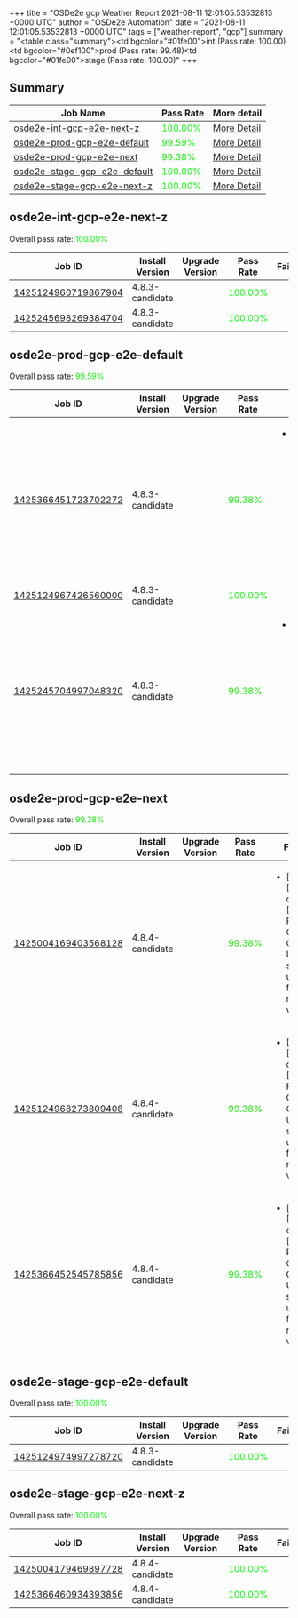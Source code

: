 +++
title = "OSDe2e gcp Weather Report 2021-08-11 12:01:05.53532813 +0000 UTC"
author = "OSDe2e Automation"
date = "2021-08-11 12:01:05.53532813 +0000 UTC"
tags = ["weather-report", "gcp"]
summary = "<table class=\"summary\"><tr><td bgcolor=\"#01fe00\"></td><td>int (Pass rate: 100.00)</td></tr><tr><td bgcolor=\"#0ef100\"></td><td>prod (Pass rate: 99.48)</td></tr><tr><td bgcolor=\"#01fe00\"></td><td>stage (Pass rate: 100.00)</td></tr></table>"
+++
## Summary

| Job Name | Pass Rate | More detail |
|----------|-----------|-------------|
|[osde2e-int-gcp-e2e-next-z](https://prow.ci.openshift.org/?job=osde2e-int-gcp-e2e-next-z)| <span style="color:#01fe00;">100.00%</span>|[More Detail](#osde2e-int-gcp-e2e-next-z)|
|[osde2e-prod-gcp-e2e-default](https://prow.ci.openshift.org/?job=osde2e-prod-gcp-e2e-default)| <span style="color:#0bf400;">99.59%</span>|[More Detail](#osde2e-prod-gcp-e2e-default)|
|[osde2e-prod-gcp-e2e-next](https://prow.ci.openshift.org/?job=osde2e-prod-gcp-e2e-next)| <span style="color:#10ef00;">99.38%</span>|[More Detail](#osde2e-prod-gcp-e2e-next)|
|[osde2e-stage-gcp-e2e-default](https://prow.ci.openshift.org/?job=osde2e-stage-gcp-e2e-default)| <span style="color:#01fe00;">100.00%</span>|[More Detail](#osde2e-stage-gcp-e2e-default)|
|[osde2e-stage-gcp-e2e-next-z](https://prow.ci.openshift.org/?job=osde2e-stage-gcp-e2e-next-z)| <span style="color:#01fe00;">100.00%</span>|[More Detail](#osde2e-stage-gcp-e2e-next-z)|



## osde2e-int-gcp-e2e-next-z

Overall pass rate: <span style="color:#01fe00;">100.00%</span>

| Job ID | Install Version | Upgrade Version | Pass Rate | Failures |
|--------|-----------------|-----------------|-----------|----------|
[1425124960719867904](https://prow.ci.openshift.org/view/gs/origin-ci-test/logs/osde2e-int-gcp-e2e-next-z/1425124960719867904) | 4.8.3-candidate |  | <span style="color:#01fe00;">100.00%</span>|
[1425245698269384704](https://prow.ci.openshift.org/view/gs/origin-ci-test/logs/osde2e-int-gcp-e2e-next-z/1425245698269384704) | 4.8.3-candidate |  | <span style="color:#01fe00;">100.00%</span>|



## osde2e-prod-gcp-e2e-default

Overall pass rate: <span style="color:#0bf400;">99.59%</span>

| Job ID | Install Version | Upgrade Version | Pass Rate | Failures |
|--------|-----------------|-----------------|-----------|----------|
[1425366451723702272](https://prow.ci.openshift.org/view/gs/origin-ci-test/logs/osde2e-prod-gcp-e2e-default/1425366451723702272) | 4.8.3-candidate |  | <span style="color:#10ef00;">99.38%</span>|<ul><li>[install] [Suite: operators] [OSD] RBAC Operator Operator Upgrade should upgrade from the replaced version</li></ul>
[1425124967426560000](https://prow.ci.openshift.org/view/gs/origin-ci-test/logs/osde2e-prod-gcp-e2e-default/1425124967426560000) | 4.8.3-candidate |  | <span style="color:#01fe00;">100.00%</span>|
[1425245704997048320](https://prow.ci.openshift.org/view/gs/origin-ci-test/logs/osde2e-prod-gcp-e2e-default/1425245704997048320) | 4.8.3-candidate |  | <span style="color:#10ef00;">99.38%</span>|<ul><li>[install] [Suite: operators] [OSD] RBAC Operator Operator Upgrade should upgrade from the replaced version</li></ul>



## osde2e-prod-gcp-e2e-next

Overall pass rate: <span style="color:#10ef00;">99.38%</span>

| Job ID | Install Version | Upgrade Version | Pass Rate | Failures |
|--------|-----------------|-----------------|-----------|----------|
[1425004169403568128](https://prow.ci.openshift.org/view/gs/origin-ci-test/logs/osde2e-prod-gcp-e2e-next/1425004169403568128) | 4.8.4-candidate |  | <span style="color:#10ef00;">99.38%</span>|<ul><li>[install] [Suite: operators] [OSD] RBAC Operator Operator Upgrade should upgrade from the replaced version</li></ul>
[1425124968273809408](https://prow.ci.openshift.org/view/gs/origin-ci-test/logs/osde2e-prod-gcp-e2e-next/1425124968273809408) | 4.8.4-candidate |  | <span style="color:#10ef00;">99.38%</span>|<ul><li>[install] [Suite: operators] [OSD] RBAC Operator Operator Upgrade should upgrade from the replaced version</li></ul>
[1425366452545785856](https://prow.ci.openshift.org/view/gs/origin-ci-test/logs/osde2e-prod-gcp-e2e-next/1425366452545785856) | 4.8.4-candidate |  | <span style="color:#10ef00;">99.38%</span>|<ul><li>[install] [Suite: operators] [OSD] RBAC Operator Operator Upgrade should upgrade from the replaced version</li></ul>



## osde2e-stage-gcp-e2e-default

Overall pass rate: <span style="color:#01fe00;">100.00%</span>

| Job ID | Install Version | Upgrade Version | Pass Rate | Failures |
|--------|-----------------|-----------------|-----------|----------|
[1425124974997278720](https://prow.ci.openshift.org/view/gs/origin-ci-test/logs/osde2e-stage-gcp-e2e-default/1425124974997278720) | 4.8.3-candidate |  | <span style="color:#01fe00;">100.00%</span>|



## osde2e-stage-gcp-e2e-next-z

Overall pass rate: <span style="color:#01fe00;">100.00%</span>

| Job ID | Install Version | Upgrade Version | Pass Rate | Failures |
|--------|-----------------|-----------------|-----------|----------|
[1425004179469897728](https://prow.ci.openshift.org/view/gs/origin-ci-test/logs/osde2e-stage-gcp-e2e-next-z/1425004179469897728) | 4.8.4-candidate |  | <span style="color:#01fe00;">100.00%</span>|
[1425366460934393856](https://prow.ci.openshift.org/view/gs/origin-ci-test/logs/osde2e-stage-gcp-e2e-next-z/1425366460934393856) | 4.8.4-candidate |  | <span style="color:#01fe00;">100.00%</span>|




